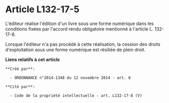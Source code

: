 # Article L132-17-5

L'éditeur réalise l'édition d'un livre sous une forme numérique dans les conditions fixées par l'accord rendu obligatoire
mentionné à l'article L. 132-17-8.

Lorsque l'éditeur n'a pas procédé à cette réalisation, la cession des droits d'exploitation sous une forme numérique est
résiliée de plein droit.

**Liens relatifs à cet article**

	**Créé par**:

	  - ORDONNANCE n°2014-1348 du 12 novembre 2014 - art. 8

	**Cité par**:

	  - Code de la propriété intellectuelle - art. L132-17-8 (V)
